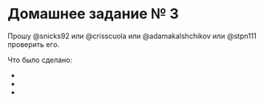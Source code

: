 # Домашнее задание № 3

Прошу @snicks92 или @crisscuola или @adamakalshchikov или @stpn111 проверить его.

Что было сделано:

*

*

*
